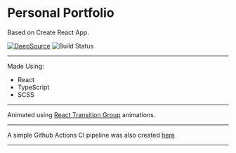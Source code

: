 # Personal Portfolio

Based on Create React App.

[![DeepSource](https://deepsource.io/gh/DamianHaziak/damianhaziak.github.io.svg/?label=active+issues&show_trend=true)](https://deepsource.io/gh/DamianHaziak/damianhaziak.github.io/?ref=repository-badge)
![Build Status](https://github.com/DamianHaziak/damianhaziak.github.io/actions/workflows/ci_cd.yml/badge.svg)

---
Made Using:
* React
* TypeScript
* SCSS
---

Animated using [React Transition Group](https://reactcommunity.org/react-transition-group/) animations.

---

A simple Github Actions CI pipeline was also created [here](../develop/.github/workflows/ci_cd.yml)

---
